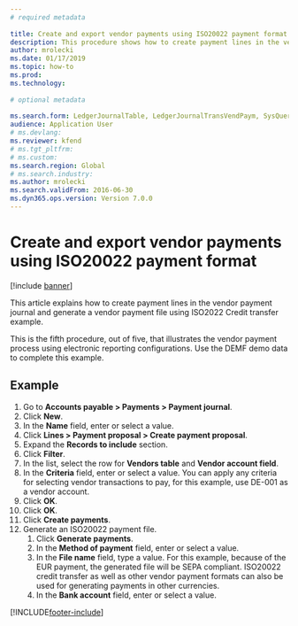 ```yaml
--- 
# required metadata 
 
title: Create and export vendor payments using ISO20022 payment format
description: This procedure shows how to create payment lines in the vendor payment journal and generate a vendor payment file using ISO2022 Credit transfer example. 
author: mrolecki
ms.date: 01/17/2019
ms.topic: how-to 
ms.prod:  
ms.technology:  
 
# optional metadata 
 
ms.search.form: LedgerJournalTable, LedgerJournalTransVendPaym, SysQueryForm, VendPaymProposalEdit, BankAccountTableLookUp   
audience: Application User 
# ms.devlang:  
ms.reviewer: kfend
# ms.tgt_pltfrm:  
# ms.custom:  
ms.search.region: Global
# ms.search.industry: 
ms.author: mrolecki
ms.search.validFrom: 2016-06-30 
ms.dyn365.ops.version: Version 7.0.0 
---
```

# Create and export vendor payments using ISO20022 payment format

[!include [banner](../../includes/banner.md)]

This article explains how to create payment lines in the vendor payment journal and generate a vendor payment file using ISO2022 Credit transfer example.

This is the fifth procedure, out of five, that illustrates the vendor payment process using electronic reporting configurations. Use the DEMF demo data to complete this example.

## Example

1.    Go to **Accounts payable > Payments > Payment journal**.
2.    Click **New**.
3.    In the **Name** field, enter or select a value.
4.    Click **Lines > Payment proposal > Create payment proposal**.
5.    Expand the **Records to include** section.
6.    Click **Filter**.
7.    In the list, select the row for **Vendors table** and **Vendor account field**.
8.    In the **Criteria** field, enter or select a value. You can apply any criteria for selecting vendor transactions to pay, for this example, use DE-001 as a vendor account.
12.    Click **OK**.
13.    Click **OK**.
14.    Click **Create payments**.
15. Generate an ISO20022 payment file.
    1.    Click **Generate payments**.
    2.    In the **Method of payment** field, enter or select a value.
    3.    In the **File name** field, type a value. For this example, because of the EUR payment, the generated file will be SEPA compliant. ISO20022 credit transfer as well as other vendor payment formats can also be used for generating payments in other currencies.
    4.    In the **Bank account** field, enter or select a value.



[!INCLUDE[footer-include](../../../includes/footer-banner.md)]